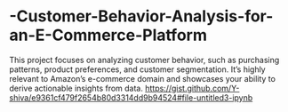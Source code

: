 # -Customer-Behavior-Analysis-for-an-E-Commerce-Platform
This project focuses on analyzing customer behavior, such as purchasing patterns, product preferences, and customer segmentation. It’s highly relevant to Amazon’s e-commerce domain and showcases your ability to derive actionable insights from data.
https://gist.github.com/Y-shiva/e9361cf479f2654b80d3314dd9b94524#file-untitled3-ipynb
